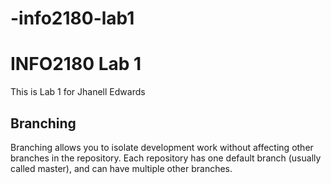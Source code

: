 # -info2180-lab1
# INFO2180 Lab 1
This is Lab 1 for Jhanell Edwards
## Branching
Branching allows you to isolate development work without
affecting other branches in the repository. Each repository
has one default branch (usually called master), and can have
multiple other branches.